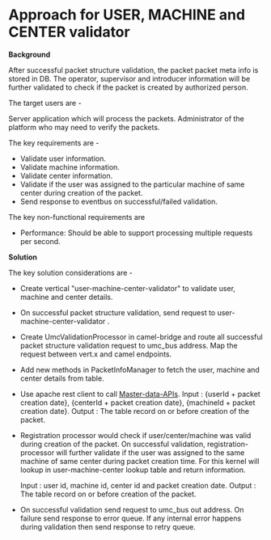 

# Approach for USER, MACHINE and CENTER validator

**Background**

After successful packet structure validation, the packet packet meta info is stored in DB. The operator, supervisor and introducer information will be further validated to check if the packet is created by authorized person.

The target users are -

Server application which will process the packets.
Administrator of the platform who may need to verify the packets.

The key requirements are -
-	Validate user information.
-	Validate machine information.
-	Validate center information.
-	Validate if the user was assigned to the particular machine of same center during creation of the packet.
-	Send response to eventbus on successful/failed validation.

The key non-functional requirements are
-	Performance: Should be able to support processing multiple requests per second.


**Solution**

The key solution considerations are -
- Create vertical "user-machine-center-validator" to validate user, machine and center details.
- On successful packet structure validation, send request to user-machine-center-validator .
- Create UmcValidationProcessor in camel-bridge and route all successful packet structure validation request to umc_bus address. Map the request between vert.x and camel endpoints.
- Add new methods in PacketInfoManager to fetch the user, machine and center details from table.
- Use apache rest client to call [Master-data-APIs](https://github.com/mosip/mosip/wiki/2.4-Master-data-APIs#234-document-formats-master-api). 
Input : {userId + packet creation date}, {centerId + packet creation date}, {machineId + packet creation date}.
Output : The table record on or before creation of the packet.
- Registration processor would check if user/center/machine was valid during creation of the packet. On successful validation, registration-processor will further validate if the user was assigned to the same machine of same center during packet creation time. For this kernel will lookup in user-machine-center lookup table and return information. 

    Input : user id, machine id, center id and packet creation date.
    Output : The table record on or before creation of the packet.
- On successful validation send request to umc_bus out address. On failure send response to error queue. If any internal error happens during validation then send response to retry queue.

